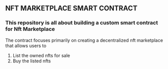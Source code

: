 ## NFT MARKETPLACE SMART CONTRACT
### This repository is all about building a custom smart contract for **Nft Marketplace** 

The contract focuses primarily on creating a decentralized nft marketplace that allows users to
1. List the owned nfts for sale
2. Buy the listed nfts 